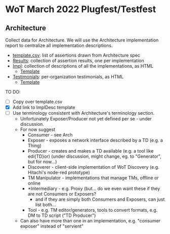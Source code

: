 # WoT March 2022 Plugfest/Testfest
## Architecture
Collect data for Architecture.
We will use the Architecture implementation report to centralize all
implementation descriptions.

* [template.csv](template.csv): list of assertions drawn from Architecture spec
* [Results](Results): collection of assertion results, one per implementation
* [Impl](Impl): collection of descriptions of all the implementations, as HTML
    - [Template](https://github.com/w3c/wot-testing/blob/main/events/templates/TestImplementation/impl.html)
* [Testimonials](Testimonials): per-organization testimonials, as HTML
    - [Template](https://github.com/w3c/wot-testing/blob/main/events/templates/TestImplementation/testimonial.html)
    
TO DO:
- [ ] Copy over template.csv
- [x] Add link to ImplDesc template
- [ ] Use terminology consistent with Architecture's terminology section.
    * Unfortunately Exposer/Producer not yet defined per se - under discussion.
    * For now suggest 
        - Consumer - see Arch
        - Exposer - exposes a network interface described by a TD (e.g. a Thing)
        - Producer - creates and makes a TD available (e.g. a tool like edi{TD}or) (under discussion, might change, eg. to "Generator", but for now...)
        - Discoverer - client-side implementation of WoT Discovery (e.g. Hitachi's node-red prototype)
        - TM Manipulator - implementations that manage TMs, offline or online 
        - *Intermediary - e.g. Proxy (but... do we even want these if they are not Consumers or Exposers?
             - and if they are simply both Consumers and Exposers, can just list both...
        - Tool - e.g. TM editor/generators, tools to convert formats, e.g. DM to TD script ("TD Producer")
    * Can also have more than one in an implementation, e.g. "consumer exposer" instead of "servient"

